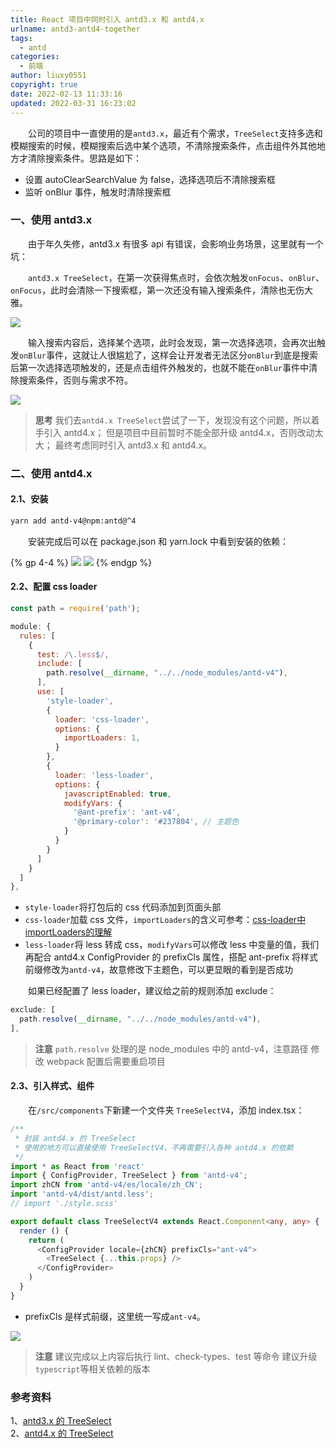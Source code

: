 ```yaml
---
title: React 项目中同时引入 antd3.x 和 antd4.x
urlname: antd3-antd4-together
tags:
  - antd
categories:
  - 前端
author: liuxy0551
copyright: true
date: 2022-02-13 11:33:16
updated: 2022-03-31 16:23:02
---
```



&emsp;&emsp;公司的项目中一直使用的是`antd3.x`，最近有个需求，`TreeSelect`支持多选和模糊搜索的时候，模糊搜索后选中某个选项，不清除搜索条件，点击组件外其他地方才清除搜索条件。思路是如下：

- 设置 autoClearSearchValue 为 false，选择选项后不清除搜索框
- 监听 onBlur 事件，触发时清除搜索框

<!--more-->



### 一、使用 antd3.x

&emsp;&emsp;由于年久失修，antd3.x 有很多 api 有错误，会影响业务场景，这里就有一个坑：

&emsp;&emsp;`antd3.x TreeSelect`，在第一次获得焦点时，会依次触发`onFocus`、`onBlur`、`onFocus`，此时会清除一下搜索框，第一次还没有输入搜索条件，清除也无伤大雅。

![](https://images-hosting.liuxianyu.cn/posts/antd3-antd4-together/1.gif)

&emsp;&emsp;输入搜索内容后，选择某个选项，此时会发现，第一次选择选项，会再次出触发`onBlur`事件，这就让人很尴尬了，这样会让开发者无法区分`onBlur`到底是搜索后第一次选择选项触发的，还是点击组件外触发的，也就不能在`onBlur`事件中清除搜索条件，否则与需求不符。

![](https://images-hosting.liuxianyu.cn/posts/antd3-antd4-together/2.gif)


> **思考**
> 我们去`antd4.x TreeSelect`尝试了一下，发现没有这个问题，所以着手引入 antd4.x；
> 但是项目中目前暂时不能全部升级 antd4.x，否则改动太大；
> 最终考虑同时引入 antd3.x 和 antd4.x。



### 二、使用 antd4.x

#### 2.1、安装

``` bash
yarn add antd-v4@npm:antd@^4
```

&emsp;&emsp;安装完成后可以在 package.json 和 yarn.lock 中看到安装的依赖：

{% gp 4-4 %}
![](https://images-hosting.liuxianyu.cn/posts/antd3-antd4-together/3.png)
![](https://images-hosting.liuxianyu.cn/posts/antd3-antd4-together/4.png)
{% endgp %}


#### 2.2、配置 css loader

``` javascript
const path = require('path');

module: {
  rules: [
    {
      test: /\.less$/,
      include: [
        path.resolve(__dirname, "../../node_modules/antd-v4"),
      ],
      use: [
        'style-loader',
        {
          loader: 'css-loader',
          options: {
            importLoaders: 1,
          }
        },
        {
          loader: 'less-loader',
          options: {
            javascriptEnabled: true,
            modifyVars: {
              '@ant-prefix': 'ant-v4',
              '@primary-color': '#237804', // 主题色
            }
          }
        }
      ]
    }
  ]
},
```

- `style-loader`将打包后的 css 代码添加到页面头部
- `css-loader`加载 css 文件，`importLoaders`的含义可参考：<a href="https://zhuanlan.zhihu.com/p/94706976" target="_black">css-loader中importLoaders的理解</a>
- `less-loader`将 less 转成 css，`modifyVars`可以修改 less 中变量的值，我们再配合 antd4.x ConfigProvider 的 prefixCls 属性，搭配 ant-prefix 将样式前缀修改为`antd-v4`，故意修改下主题色，可以更显眼的看到是否成功

&emsp;&emsp;如果已经配置了 less loader，建议给之前的规则添加 exclude：

``` javascript
exclude: [
  path.resolve(__dirname, "../../node_modules/antd-v4"),
],
```

>**注意**
> `path.resolve` 处理的是 node_modules 中的 antd-v4，注意路径
> 修改 webpack 配置后需要重启项目


#### 2.3、引入样式、组件

&emsp;&emsp;在`/src/components`下新建一个文件夹 `TreeSelectV4`，添加 index.tsx：

``` typescript
/**
 * 封装 antd4.x 的 TreeSelect
 * 使用的地方可以直接使用 TreeSelectV4，不再需要引入各种 antd4.x 的依赖
 */
import * as React from 'react'
import { ConfigProvider, TreeSelect } from 'antd-v4';
import zhCN from 'antd-v4/es/locale/zh_CN';
import 'antd-v4/dist/antd.less';
// import './style.scss'

export default class TreeSelectV4 extends React.Component<any, any> {
  render () {
    return (
      <ConfigProvider locale={zhCN} prefixCls="ant-v4">
        <TreeSelect {...this.props} />
      </ConfigProvider>
    )
  }
}
```

- prefixCls 是样式前缀，这里统一写成`ant-v4`。

![](https://images-hosting.liuxianyu.cn/posts/antd3-antd4-together/5.gif)


> **注意**
> 建议完成以上内容后执行 lint、check-types、test 等命令
> 建议升级`typescript`等相关依赖的版本


### 参考资料

1、<a href='https://3x.ant.design/components/tree-select-cn/' target='_black'>antd3.x 的 TreeSelect</a>   
2、<a href='https://ant.design/components/tree-select-cn/' target='_black'>antd4.x 的 TreeSelect</a>   
